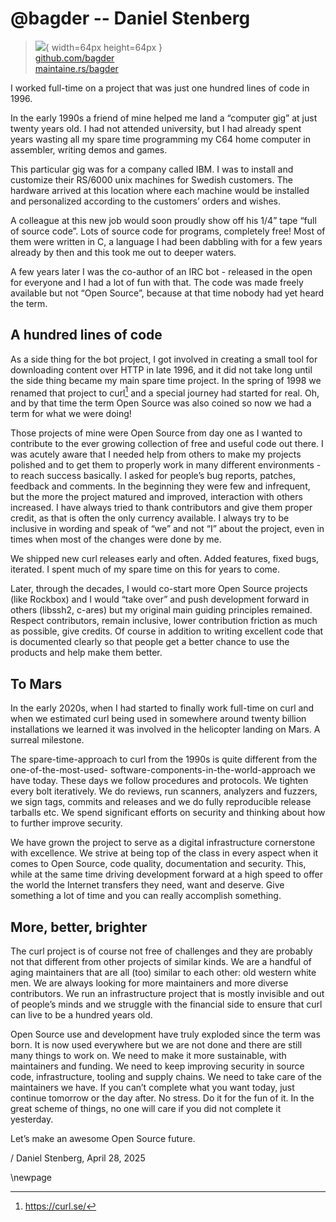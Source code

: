 # @bagder -- Daniel Stenberg

> ![](https://i0.wp.com/github.com/bagder.png?resize=200%2C200&ssl=1){ width=64px height=64px }  
> [github.com/bagder](https://github.com/bagder)  
> [maintaine.rs/bagder](https://maintaine.rs/bagder)

I worked full-time on a project that was just one hundred lines of code in 1996\.

In the early 1990s a friend of mine helped me land a “computer gig” at just twenty years old. I had not attended university, but I had already spent years wasting all my spare time programming my C64 home computer in assembler, writing demos and games.

This particular gig was for a company called IBM. I was to install and customize their RS/6000 unix machines for Swedish customers. The hardware arrived at this location where each machine would be installed and personalized according to the customers’ orders and wishes.

A colleague at this new job would soon proudly show off his 1/4” tape “full of source code”. Lots of source code for programs, completely free\! Most of them were written in C, a language I had been dabbling with for a few years already by then and this took me out to deeper waters.

A few years later I was the co-author of an IRC bot \- released in the open for everyone and I had a lot of fun with that. The code was made freely available but not “Open Source”, because at that time nobody had yet heard the term.

## A hundred lines of code

As a side thing for the bot project, I got involved in creating a small tool for downloading content over HTTP in late 1996, and it did not take long until the side thing became my main spare time project. In the spring of 1998 we renamed that project to curl[^59] and a special journey had started for real. Oh, and by that time the term Open Source was also coined so now we had a term for what we were doing\!

Those projects of mine were Open Source from day one as I wanted to contribute to the ever growing collection of free and useful code out there. I was acutely aware that I needed help from others to make my projects polished and to get them to properly work in many different environments \- to reach success basically. I asked for people’s bug reports, patches, feedback and comments. In the beginning they were few and infrequent, but the more the project matured and improved, interaction with others increased. I have always tried to thank contributors and give them proper credit, as that is often the only currency available. I always try to be inclusive in wording and speak of “we” and not “I” about the project, even in times when most of the changes were done by me.

We shipped new curl releases early and often. Added features, fixed bugs, iterated. I spent much of my spare time on this for years to come.

Later, through the decades, I would co-start more Open Source projects (like Rockbox) and I would “take over” and push development forward in others (libssh2, c-ares) but my original main guiding principles remained. Respect contributors, remain inclusive, lower contribution friction as much as possible, give credits. Of course in addition to writing excellent code that is documented clearly so that people get a better chance to use the products and help make them better.

## To Mars

In the early 2020s, when I had started to finally work full-time on curl and when we estimated curl being used in somewhere around twenty billion installations we learned it was involved in the helicopter landing on Mars. A surreal milestone.

The spare-time-approach to curl from the 1990s is quite different from the one-of-the-most-used- software-components-in-the-world-approach we have today. These days we follow procedures and protocols. We tighten every bolt iteratively. We do reviews, run scanners, analyzers and fuzzers, we sign tags, commits and releases and we do fully reproducible release tarballs etc. We spend significant efforts on security and thinking about how to further improve security.

We have grown the project to serve as a digital infrastructure cornerstone with excellence. We strive at being top of the class in every aspect when it comes to Open Source, code quality, documentation and security. This, while at the same time driving development forward at a high speed to offer the world the Internet transfers they need, want and deserve. Give something a lot of time and you can really accomplish something.

## More, better, brighter

The curl project is of course not free of challenges and they are probably not that different from other projects of similar kinds. We are a handful of aging maintainers that are all (too) similar to each other: old western white men. We are always looking for more maintainers and more diverse contributors. We run an infrastructure project that is mostly invisible and out of people’s minds and we struggle with the financial side to ensure that curl can live to be a hundred years old.

Open Source use and development have truly exploded since the term was born. It is now used everywhere but we are not done and there are still many things to work on. We need to make it more sustainable, with maintainers and funding. We need to keep improving security in source code, infrastructure, tooling and supply chains. We need to take care of the maintainers we have. If you can’t complete what you want today, just continue tomorrow or the day after. No stress. Do it for the fun of it. In the great scheme of things, no one will care if you did not complete it yesterday.

Let’s make an awesome Open Source future.

/ Daniel Stenberg, April 28, 2025

\newpage


[^59]: https://curl.se/
